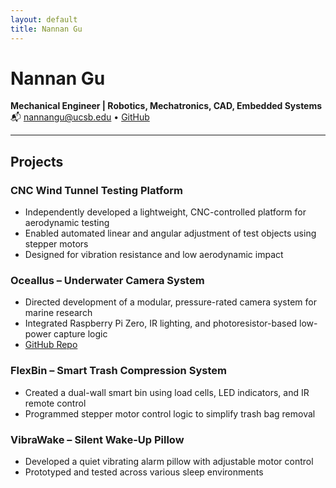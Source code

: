 ```yaml
---
layout: default
title: Nannan Gu
---
```


# Nannan Gu  
**Mechanical Engineer | Robotics, Mechatronics, CAD, Embedded Systems**  
📬 nannangu@ucsb.edu • [GitHub](https://github.com/nannanguu)  

---

## Projects

### CNC Wind Tunnel Testing Platform
- Independently developed a lightweight, CNC-controlled platform for aerodynamic testing  
- Enabled automated linear and angular adjustment of test objects using stepper motors  
- Designed for vibration resistance and low aerodynamic impact

### Oceallus – Underwater Camera System
- Directed development of a modular, pressure-rated camera system for marine research  
- Integrated Raspberry Pi Zero, IR lighting, and photoresistor-based low-power capture logic  
- [GitHub Repo](https://github.com/Oceallus/underwater_spy_camera)

### FlexBin – Smart Trash Compression System
- Created a dual-wall smart bin using load cells, LED indicators, and IR remote control  
- Programmed stepper motor control logic to simplify trash bag removal

### VibraWake – Silent Wake-Up Pillow
- Developed a quiet vibrating alarm pillow with adjustable motor control  
- Prototyped and tested across various sleep environments
